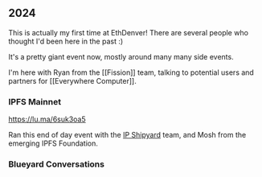 ## 2024

This is actually my first time at EthDenver! There are several people who thought I'd been here in the past :)

It's a pretty giant event now, mostly around many many side events.

I'm here with Ryan from the [[Fission]] team, talking to potential users and partners for [[Everywhere Computer]].

### IPFS Mainnet

<https://lu.ma/6suk3oa5>

Ran this end of day event with the [IP Shipyard](https://ipshipyard.com) team, and Mosh from the emerging IPFS Foundation.

### Blueyard Conversations



